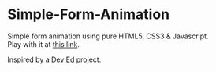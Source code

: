 # Simple-Form-Animation

Simple form animation using pure HTML5, CSS3 & Javascript. <br>
Play with it at <a href="https://stonino82.github.io/Simple-Form-Animation/" target="_blank">this link</a>.

Inspired by a <a href="https://www.youtube.com/channel/UClb90NQQcskPUGDIXsQEz5Q" target="_blank">Dev Ed</a> project.